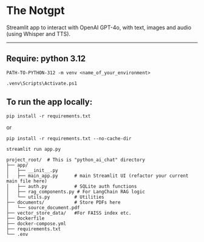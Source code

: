 # The Notgpt

Streamlit app to interact with OpenAI GPT-4o, with text, images and audio (using Whisper and TTS).

---

## Require: python 3.12

`PATH-TO-PYTHON-312 -m venv <name_of_your_environment>`

`.venv\Scripts\Activate.ps1`

## To run the app locally:

`pip install -r requirements.txt`

or

`pip install -r requirements.txt --no-cache-dir`

`streamlit run app.py`

```
project_root/  # This is "python_ai_chat" directory
├── app/  
│   ├── __init__.py
│   ├── main_app.py      # main Streamlit UI (refactor your current main file here)
│   ├── auth.py          # SQLite auth functions
│   ├── rag_components.py # For LangChain RAG logic
│   └── utils.py         # Utilities
├── documents/           # Store PDFs here
│   └── source_document.pdf
├── vector_store_data/   #For FAISS index etc.
├── Dockerfile  
├── docker-compose.yml 
├── requirements.txt
└── .env
```
